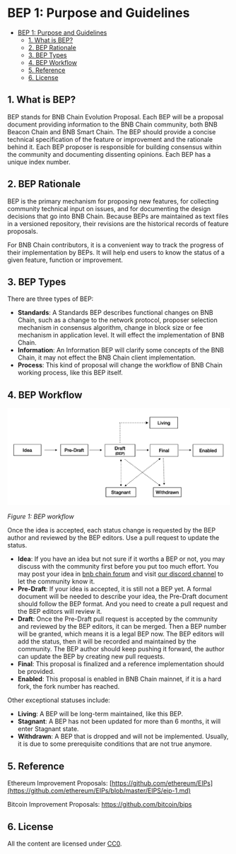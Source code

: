 # BEP 1: Purpose and Guidelines


- [BEP 1: Purpose and Guidelines](#bep-1-purpose-and-guidelines)
  - [1.  What is BEP?](#1--what-is-bep)
  - [2.  BEP Rationale](#2--bep-rationale)
  - [3.  BEP Types](#3--bep-types)
  - [4.  BEP Workflow](#4--bep-workflow)
  - [5.  Reference](#5--reference)
  - [6.  License](#6--license)


## 1.  What is BEP?

BEP stands for BNB Chain Evolution Proposal. Each BEP will be a proposal document providing information to the BNB Chain community, both BNB Beacon Chain and BNB Smart Chain. The BEP should provide a concise technical specification of the feature or improvement and the rationale behind it. Each BEP proposer is responsible for building consensus within the community and documenting dissenting opinions. Each BEP has a unique index number.

## 2.  BEP Rationale

BEP is the primary mechanism for proposing new features, for collecting community technical input on issues, and for documenting the design decisions that go into BNB Chain. Because BEPs are maintained as text files in a versioned repository, their revisions are the historical records of feature proposals.

For BNB Chain contributors, it is a convenient way to track the progress of their implementation by BEPs. It will help end users to know the status of a given feature, function or improvement.

##  3.  BEP Types

There are three types of BEP:

- **Standards**: A Standards BEP describes functional changes on BNB Chain, such as a change to the network protocol, proposer selection mechanism in consensus algorithm, change in block size or fee mechanism in application level. It will effect the implementation of BNB Chain.
- **Information**: An Information BEP will clarify some concepts of the BNB Chain, it may not effect the BNB Chain client implementation.
- **Process**: This kind of proposal will change the workflow of BNB Chain working process, like this BEP itself.

## 4.  BEP Workflow
![overall workflow](./assets/bep-1/workflow.png)

*Figure 1: BEP workflow*

Once the idea is accepted, each status change is requested by the BEP author and reviewed by the BEP editors. Use a pull request to update the status.

- **Idea**: If you have an idea but not sure if it worths a BEP or not, you may discuss with the community first before you put too much effort. You may post your idea in [bnb chain forum](https://forum.bnbchain.org/) and visit [our discord channel](https://discord.gg/bnbchain) to let the community know it.
- **Pre-Draft**: If your idea is accepted, it is still not a BEP yet. A formal document will be needed to describe your idea, the Pre-Draft document should follow the BEP format. And you need to create a pull request and the BEP editors will review it.
- **Draft**: Once the Pre-Draft pull request is accepted by the community and reviewed by the BEP editors, it can be merged. Then a BEP number will be granted, which means it is a legal BEP now. The BEP editors will add the status, then it will be recorded and maintained by the community. The BEP author should keep pushing it forward, the author can update the BEP by creating new pull requests.
- **Final**: This proposal is finalized and a reference implementation should be provided.
- **Enabled**: This proposal is enabled in BNB Chain mainnet, if it is a hard fork, the fork number has reached.

Other exceptional statuses include:

- **Living**: A BEP will be long-term maintained, like this BEP.
- **Stagnant**: A BEP has not been updated for more than 6 months, it will enter Stagnant state.
- **Withdrawn**: A BEP that is dropped and will not be implemented. Usually, it is due to some prerequisite conditions that are not true anymore.

## 5.  Reference

Ethereum Improvement Proposals:  [https://github.com/ethereum/EIPs](https://github.com/ethereum/EIPs/blob/master/EIPS/eip-1.md)

Bitcoin Improvement Proposals:  <https://github.com/bitcoin/bips>

##  6.  License

All the content are licensed under [CC0](https://creativecommons.org/publicdomain/zero/1.0/).
